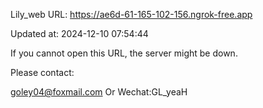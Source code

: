 Lily_web URL: https://ae6d-61-165-102-156.ngrok-free.app

Updated at: 2024-12-10 07:54:44

If you cannot open this URL, the server might be down.

Please contact: 

goley04@foxmail.com Or Wechat:GL_yeaH